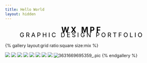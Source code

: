 ```yaml
---
title: Hello World
layout: hidden
---
```


<div style="text-align: center;">
<span style="font-size: 25px; color: black; font-weight: bold;letter-spacing: 5px;">WX MPF</span>
</div>
<div style="text-align: center;margin-top: -10px;">
<span style="font-size: 20px; color: black; font-weight: normal;letter-spacing: 5px;">GRAPHIC DESIGN PORTFOLIO</span>
</div>


{% gallery layout:grid ratio:square size:mix %}
<!-- ![](https://githubimages.pengfeima.cn/images/202211291216879.jpg) -->
![](https://githubimages.pengfeima.cn/images/202211291217546.jpg)
![](https://githubimages.pengfeima.cn/images/202211291217893.jpg)
![](https://githubimages.pengfeima.cn/images/202211291217240.jpg)
![](https://githubimages.pengfeima.cn/images/202211291216884.jpg)
![](https://githubimages.pengfeima.cn/images/202211291216894.jpg)
![](https://githubimages.pengfeima.cn/images/202211291217904.jpg)
![](https://githubimages.pengfeima.cn/images/202211291217670.jpg)
![](https://githubimages.pengfeima.cn/images/202211291216662.jpg)
![3631669695359_.pic](https://githubimages.pengfeima.cn/images/202211291216722.jpg)
{% endgallery %}